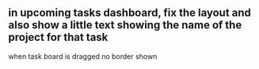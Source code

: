 ## in upcoming tasks dashboard, fix the layout and also show a little text showing the name of the project for that task
when task board is dragged no border shown